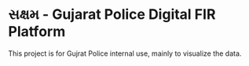 # સક્ષમ - Gujarat Police Digital FIR Platform

This project is for Gujrat Police internal use, mainly to visualize the data.
